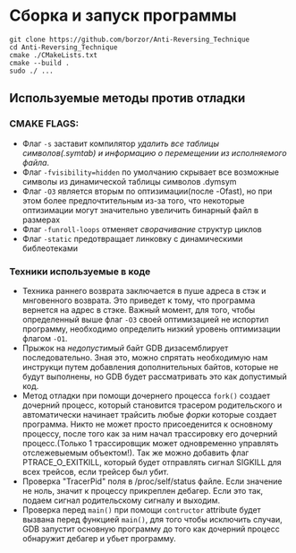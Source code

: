 # Сборка и запуск программы
```
git clone https://github.com/borzor/Anti-Reversing_Technique
cd Anti-Reversing_Technique
cmake ./CMakeLists.txt 
cmake --build .
sudo ./ ...
```

## Используемые методы против отладки
### CMAKE FLAGS:
* Флаг ```-s``` заставит компилятор *удалить все таблицы символов(.symtab) и информацию о 
перемещении из исполняемого файла*.
* Флаг ```-fvisibility=hidden``` по умолчанию скрывает все возможные символы
из динамической таблицы символов .dymsym
* Флаг ```-О3``` является вторым по оптизимации(после -Ofast), но при этом более предпочтительным
из-за того, что некоторые оптизимации могут значительно увеличить бинарный файл в размерах
* Флаг ```-funroll-loops``` отменяет *сворачивание* структур циклов
* Флаг ```-static```  предотвращает линковку с динамическими библеотеками

### Техники используемые в коде
* Техника раннего возврата заключается в пуше адреса в стэк и мнговенного возврата. 
Это приведет к тому, что программа вернется на адрес в стэке. Важный момент, для того, чтобы определенный выше флаг ```-O3```
своей оптимизацией не испортил программу, необходимо определить низкий уровень оптимизации флагом ```-O1```.
* Прыжок на *недопустимый* байт
GDB дизасемблирует последовательно. Зная это, можно спрятать необходимую нам инструкци 
путем добавления дополнительных байтов, которые не будут выполнены, но GDB будет рассматривать это
как допустимый код.
* Метод отладки при помощи дочернего процесса  ```fork()``` создает дочерний процесс, который становится трасером родительского и 
автоматически начинает трайсить любые *форки* которые создает программа. Никто не может просто присоеденится к основному процессу, после того как за ним
начал трассировку его дочерний процесс.(Только 1 трассировщик может одновременно управлять отслежевыемым объектом!). 
Так же можно добавить флаг PTRACE_O_EXITKILL, который будет отправлять сигнал SIGKILL для всех трейсов, если трейсер был убит. 
* Проверка "TracerPid" поля в /proc/self/status файле. Если значение не ноль, значит к процессу прикреплен дебагер. 
Если это так, подаем сигнал родительскому сигналу и выходим.
* Проверка перед ```main()``` при помощи ```contructor``` attribute будет вызвана перед функцией ```main()```, для того чтобы исключить случаи, GDB 
запустит основную программу до того как дочерний процесс обнаружит дебагер и убьет программу. 
